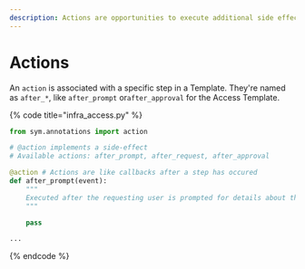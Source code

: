 ```yaml
---
description: Actions are opportunities to execute additional side effects after a step
---
```


# Actions

An `action` is associated with a specific step in a Template. They're named as `after_*`, like `after_prompt` or`after_approval` for the Access Template.

{% code title="infra\_access.py" %}
```python
from sym.annotations import action

# @action implements a side-effect
# Available actions: after_prompt, after_request, after_approval

@action # Actions are like callbacks after a step has occured
def after_prompt(event):
    """
    Executed after the requesting user is prompted for details about their request.
    """

    pass

...
```
{% endcode %}

